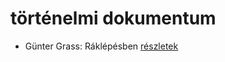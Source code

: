 # történelmi dokumentum

- Günter Grass: Ráklépésben [részletek](_details/G%C3%BCnter%20Grass.md#id_358)
